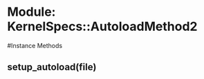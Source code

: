 # Module: KernelSpecs::AutoloadMethod2
    




#Instance Methods
## setup_autoload(file) [](#method-i-setup_autoload)

